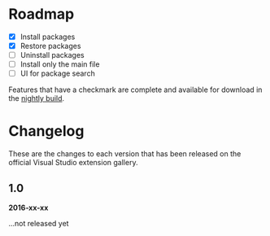 # Roadmap

- [x] Install packages
- [x] Restore packages
- [ ] Uninstall packages
- [ ] Install only the main file
- [ ] UI for package search

Features that have a checkmark are complete and available for
download in the
[nightly build](http://vsixgallery.com/extension/ce753d0f-f511-4b2b-93de-5cc50145dca6/).

# Changelog

These are the changes to each version that has been released
on the official Visual Studio extension gallery.

## 1.0
**2016-xx-xx**

...not released yet